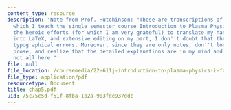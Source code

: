 ```yaml
---
content_type: resource
description: 'Note from Prof. Hutchinson: "These are transcriptions of the notes from
  which I teach the single semester course Introduction to Plasma Physics. Despite
  the heroic efforts (for which I am very grateful) to translate my hand-written materials
  into LaTeX, and extensive editing on my part, I don''t doubt that there are many
  typographical errors. Moreover, since they are only notes, don''t look for limpid
  prose, and realize that the detailed explanations are in my mind and orally in class,
  not all here."'
file: null
file_location: /coursemedia/22-611j-introduction-to-plasma-physics-i-fall-2003/75c75c5df51f8fba1b2a903fde937ddc_chap5.pdf
file_type: application/pdf
resourcetype: Document
title: chap5.pdf
uid: 75c75c5d-f51f-8fba-1b2a-903fde937ddc
---
```

